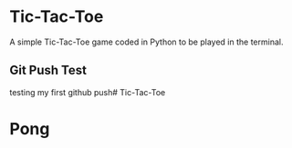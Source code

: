 # Tic-Tac-Toe
A simple Tic-Tac-Toe game coded in Python to be played in the terminal.

## Git Push Test

testing my first github push# Tic-Tac-Toe
# Pong
